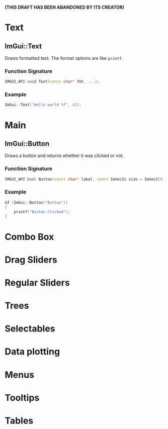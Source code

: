 **(THIS DRAFT HAS BEEN ABANDONED BY ITS CREATOR)**

# Text
## ImGui::Text

Draws formatted text. The format options are like `printf`.
### Function Signature
```c++
IMGUI_API void Text(const char* fmt, ...);
```
### Example
```c++
ImGui::Text("Hello world %f", 42);
```

# Main
## ImGui::Button
Draws a button and returns whether it was clicked or not.
### Function Signature
```c++
IMGUI_API bool Button(const char* label, const ImVec2& size = ImVec2(0, 0));
```
### Example
```c++
if (ImGui::Button("Button"))
{
    printf("Button Clicked");
}
```

# Combo Box

# Drag Sliders

# Regular Sliders

# Trees

# Selectables

# Data plotting

# Menus

# Tooltips

# Tables